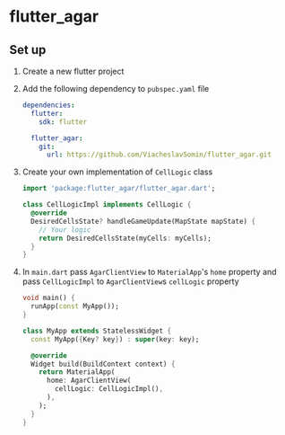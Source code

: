 # flutter_agar

## Set up

1. Create a new flutter project
2. Add the following dependency to `pubspec.yaml` file

   ```yaml
   dependencies:
     flutter:
       sdk: flutter

     flutter_agar:
       git:
         url: https://github.com/ViacheslavSomin/flutter_agar.git
   ```

3. Create your own implementation of `CellLogic` class

   ```dart
   import 'package:flutter_agar/flutter_agar.dart';

   class CellLogicImpl implements CellLogic {
     @override
     DesiredCellsState? handleGameUpdate(MapState mapState) {
       // Your logic
       return DesiredCellsState(myCells: myCells);
     }
   }
   ```

4. In `main.dart` pass `AgarClientView` to `MaterialApp`'s `home` property and pass `CellLogicImpl` to `AgarClientView`s `cellLogic` property

   ```dart
   void main() {
     runApp(const MyApp());
   }

   class MyApp extends StatelessWidget {
     const MyApp({Key? key}) : super(key: key);

     @override
     Widget build(BuildContext context) {
       return MaterialApp(
         home: AgarClientView(
           cellLogic: CellLogicImpl(),
         ),
       );
     }
   }
   ```
